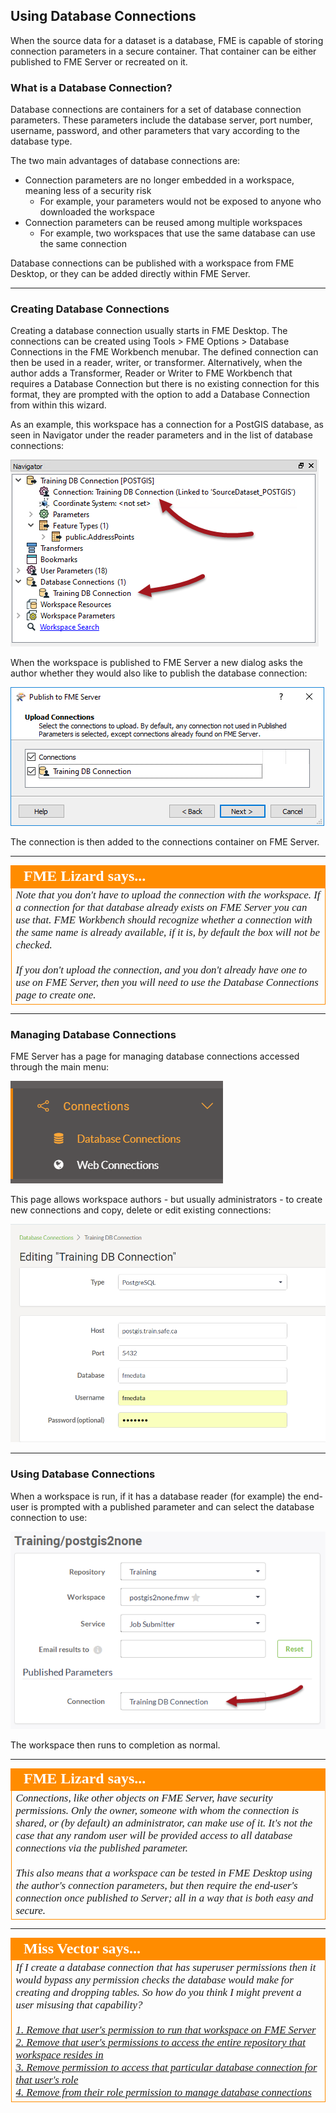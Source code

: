 ## Using Database Connections

When the source data for a dataset is a database, FME is capable of storing connection parameters in a secure container. That container can be either published to FME Server or recreated on it.


### What is a Database Connection? ###

Database connections are containers for a set of database connection parameters. These parameters include the database server, port number, username, password, and other parameters that vary according to the database type.

The two main advantages of database connections are:

- Connection parameters are no longer embedded in a workspace, meaning less of a security risk
	- For example, your parameters would not be exposed to anyone who downloaded the workspace
- Connection parameters can be reused among multiple workspaces
	- For example, two workspaces that use the same database can use the same connection

Database connections can be published with a workspace from FME Desktop, or they can be added directly within FME Server.

---

### Creating Database Connections ###

Creating a database connection usually starts in FME Desktop. The connections can be created using Tools &gt; FME Options &gt; Database Connections in the FME Workbench menubar. The defined connection can then be used in a reader, writer, or transformer. Alternatively, when the author adds a Transformer, Reader or Writer to FME Workbench that requires a Database Connection but there is no existing connection for this format, they are prompted with the option to add a Database Connection from within this wizard.

As an example, this workspace has a connection for a PostGIS database, as seen in Navigator under the reader parameters and in the list of database connections:

![](./Images/Img2.001.DatabaseConnectionInWB.png)

When the workspace is published to FME Server a new dialog asks the author whether they would also like to publish the database connection:

![](./Images/Img2.002.DatabaseConnectionInWiz.png)

The connection is then added to the connections container on FME Server.

---

<!--Person X Says Section-->

<table style="border-spacing: 0px">
<tr>
<td style="vertical-align:middle;background-color:darkorange;border: 2px solid darkorange">
<i class="fa fa-quote-left fa-lg fa-pull-left fa-fw" style="color:white;padding-right: 12px;vertical-align:text-top"></i>
<span style="color:white;font-size:x-large;font-weight: bold;font-family:serif">FME Lizard says...</span>
</td>
</tr>

<tr>
<td style="border: 1px solid darkorange">
<span style="font-family:serif; font-style:italic; font-size:larger">
Note that you don't have to upload the connection with the workspace. If a connection for that database already exists on FME Server you can use that. FME Workbench should recognize whether a connection with the same name is already available, if it is, by default the box will not be checked.
<br><br>If you don't upload the connection, and you don't already have one to use on FME Server, then you will need to use the Database Connections page to create one.
</span>
</td>
</tr>
</table>

---

### Managing Database Connections ###

FME Server has a page for managing database connections accessed through the main menu:

![](./Images/Img2.003.ConnectionsMenu.png)

This page allows workspace authors - but usually administrators - to create new connections and copy, delete or edit existing connections:

![](./Images/Img2.004.DatabaseConnectionEditingInServer.png)

---

### Using Database Connections ###

When a workspace is run, if it has a database reader (for example) the end-user is prompted with a published parameter and can select the database connection to use:

![](./Images/Img2.005.DatabaseConnectionInServerRun.png)

The workspace then runs to completion as normal.

---

<!--Person X Says Section-->

<table style="border-spacing: 0px">
<tr>
<td style="vertical-align:middle;background-color:darkorange;border: 2px solid darkorange">
<i class="fa fa-quote-left fa-lg fa-pull-left fa-fw" style="color:white;padding-right: 12px;vertical-align:text-top"></i>
<span style="color:white;font-size:x-large;font-weight: bold;font-family:serif">FME Lizard says...</span>
</td>
</tr>

<tr>
<td style="border: 1px solid darkorange">
<span style="font-family:serif; font-style:italic; font-size:larger">
Connections, like other objects on FME Server, have security permissions. Only the owner, someone with whom the connection is shared, or (by default) an administrator, can make use of it. It's not the case that any random user will be provided access to all database connections via the published parameter.   
<br><br>This also means that a workspace can be tested in FME Desktop using the author's connection parameters, but then require the end-user's connection once published to Server; all in a way that is both easy and secure.
</span>
</td>
</tr>
</table>

---

<!--Person X Says Section-->

<table style="border-spacing: 0px">
<tr>
<td style="vertical-align:middle;background-color:darkorange;border: 2px solid darkorange">
<i class="fa fa-quote-left fa-lg fa-pull-left fa-fw" style="color:white;padding-right: 12px;vertical-align:text-top"></i>
<span style="color:white;font-size:x-large;font-weight: bold;font-family:serif">Miss Vector says...</span>
</td>
</tr>

<tr>
<td style="border: 1px solid darkorange">
<span style="font-family:serif; font-style:italic; font-size:larger">
If I create a database connection that has superuser permissions then it would bypass any permission checks the database would make for creating and dropping tables. So how do you think I might prevent a user misusing that capability?
<br><br><a href="http://52.73.3.37/fmedatastreaming/Manual/QAResponse2017.fmw?chapter=21&question=5&answer=1&DestDataset_TEXTLINE=C%3A%5CFMEOutput%5CQAResponse.html">1. Remove that user's permission to run that workspace on FME Server</a>
<br><a href="http://52.73.3.37/fmedatastreaming/Manual/QAResponse2017.fmw?chapter=21&question=5&answer=2&DestDataset_TEXTLINE=C%3A%5CFMEOutput%5CQAResponse.html">2. Remove that user's permissions to access the entire repository that workspace resides in</a>
<br><a href="http://52.73.3.37/fmedatastreaming/Manual/QAResponse2017.fmw?chapter=21&question=5&answer=3&DestDataset_TEXTLINE=C%3A%5CFMEOutput%5CQAResponse.html">3. Remove permission to access that particular database connection for that user's role</a>
<br><a href="http://52.73.3.37/fmedatastreaming/Manual/QAResponse2017.fmw?chapter=21&question=5&answer=4&DestDataset_TEXTLINE=C%3A%5CFMEOutput%5CQAResponse.html">4. Remove from their role permission to manage database connections</a>
</span>
</td>
</tr>
</table>
